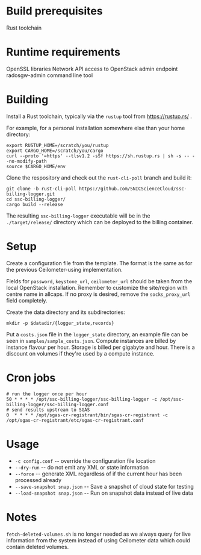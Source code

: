 Build prerequisites
===================
Rust toolchain

Runtime requirements
====================
OpenSSL libraries
Network API access to OpenStack admin endpoint
radosgw-admin command line tool

Building
========
Install a Rust toolchain, typically via the `rustup` tool from https://rustup.rs/ .

For example, for a personal installation somewhere else than your home directory:

    export RUSTUP_HOME=/scratch/you/rustup
    export CARGO_HOME=/scratch/you/cargo
    curl --proto '=https' --tlsv1.2 -sSf https://sh.rustup.rs | sh -s -- --no-modify-path
    source $CARGO_HOME/env

Clone the respository and check out the `rust-cli-poll` branch and build it:

    git clone -b rust-cli-poll https://github.com/SNICScienceCloud/ssc-billing-logger.git
    cd ssc-billing-logger/
    cargo build --release

The resulting `ssc-billing-logger` executable will be in the `./target/release/` directory which can be deployed to the billing container.

Setup
=====
Create a configuration file from the template. The format is the same as for the previous Ceilometer-using implementation.

Fields for `password`, `keystone_url`, `ceilometer_url` should be taken from the local OpenStack installation.
Remember to customize the site/region with centre name in allcaps. If no proxy is desired, remove the `socks_proxy_url` field completely.

Create the data directory and its subdirectories:

    mkdir -p $datadir/{logger_state,records}

Put a `costs.json` file in the `logger_state` directory, an example file can be seen in `samples/sample_costs.json`.
Compute instances are billed by instance flavour per hour. Storage is billed per gigabyte and hour. There is a discount on volumes if they're used by a compute instance.

Cron jobs
=========

    # run the logger once per hour
    50 * * * * /opt/ssc-billing-logger/ssc-billing-logger -c /opt/ssc-billing-logger/ssc-billing-logger.conf
    # send results upstream to SGAS
    0  * * * * /opt/sgas-cr-registrant/bin/sgas-cr-registrant -c /opt/sgas-cr-registrant/etc/sgas-cr-registrant.conf

Usage
=====
* `-c config.conf` -- override the configuration file location
* `--dry-run` -- do not emit any XML or state information
* `--force` -- generate XML regardless of if the current hour has been processed already
* `--save-snapshot snap.json` -- Save a snapshot of cloud state for testing
* `--load-snapshot snap.json` -- Run on snapshot data instead of live data

Notes
=====
`fetch-deleted-volumes.sh` is no longer needed as we always query for live information from the system instead of using Ceilometer data which could contain deleted volumes.